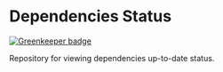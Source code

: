 # Dependencies Status

[![Greenkeeper badge](https://badges.greenkeeper.io/deskoh/DependenciesStatus.svg)](https://greenkeeper.io/)

Repository for viewing dependencies up-to-date status.
